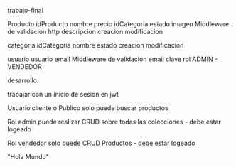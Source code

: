 trabajo-final

Producto
	idProducto
	nombre
	precio
	idCategoria
	estado
	imagen Middleware de validacion http
	descripcion
	creacion 
	modificacion

categoria
	idCategoria	
	nombre
	estado
	creacion
	modificacion

usuario
	usuario
	email   Middleware de validacion email
	clave
	rol   ADMIN - VENDEDOR

desarrollo:

trabajar con un inicio de sesion en jwt 

Usuario cliente o Publico solo puede buscar productos 

Rol admin puede realizar CRUD sobre todas las colecciones - debe estar logeado

Rol vendedor solo puede CRUD Productos - debe estar logeado

"Hola Mundo"

